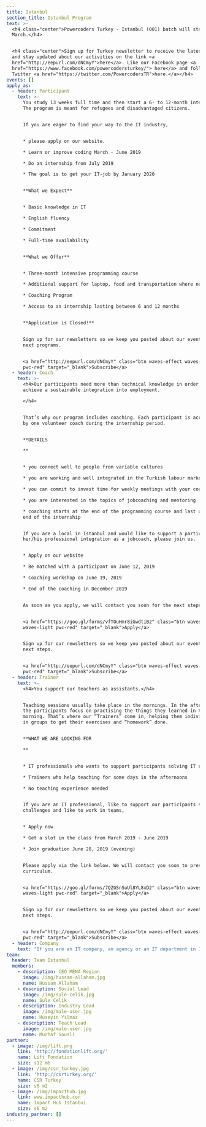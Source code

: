 ```yaml
---
title: Istanbul
section_title: Istanbul Program
text: >-
  <h4 class="center">Powercoders Turkey - Istanbul (001) batch will start in
  March.</h4>


  <h4 class="center">Sign up for Turkey newsletter to receive the latest events
  and stay updated about our activities on the link <a
  href="http://eepurl.com/dNCmyY">here</a>. Like our Facebook page <a
  href="https://www.facebook.com/powercodersturkey/"> here</a> and follow us on
  Twitter <a href="https://twitter.com/PowercodersTR">here.</a></h4>
events: []
apply_as:
  - header: Participant
    text: >-
      You study 13 weeks full time and then start a 6- to 12-month internship.
      The program is meant for refugees and disadvantaged citizens.


      If you are eager to find your way to the IT industry, 


      * please apply on our website.

      * Learn or improve coding March - June 2019

      * Do an internship from July 2019

      * The goal is to get your IT-job by January 2020


      **What we Expect**


      * Basic knowledge in IT

      * English fluency

      * Commitment

      * Full-time availability


      **What we Offer**


      * Three-month intensive programming course

      * Additional support for laptop, food and transportation where needed

      * Coaching Program

      * Access to an internship lasting between 6 and 12 months


      **Application is Closed!**


      Sign up for our newsletters so we keep you posted about our events and
      next programs.


      <a href="http://eepurl.com/dNCmyY" class="btn waves-effect waves-light
      pwc-red" target="_blank">Subscribe</a>
  - header: Coach
    text: >-
      <h4>Our participants need more than technical knowledge in order to
      achieve a sustainable integration into employment.

      </h4>


      That’s why our program includes coaching. Each participant is accompanied
      by one volunteer coach during the internship period.


      **DETAILS

      **


      * you connect well to people from variable cultures

      * you are working and well integrated in the Turkish labour market

      * you can commit to invest time for weekly meetings with your coachee

      * you are interested in the topics of jobcoaching and mentoring

      * coaching starts at the end of the programming course and last until the
      end of the internship


      If you are a local in Istanbul and would like to support a participant in
      her/his professional integration as a jobcoach, please join us.


      * Apply on our website

      * Be matched with a participant on June 12, 2019

      * Coaching workshop on June 19, 2019

      * End of the coaching in December 2019


      As soon as you apply, we will contact you soon for the next steps.


      <a href="https://goo.gl/forms/vfTOuHmr8iGwdtiB2" class="btn waves-effect
      waves-light pwc-red" target="_blank">Apply</a>


      Sign up for our newsletters so we keep you posted about our events and
      next steps.


      <a href="http://eepurl.com/dNCmyY" class="btn waves-effect waves-light
      pwc-red" target="_blank">Subscribe</a>
  - header: Trainer
    text: >-
      <h4>You support our teachers as assistants.</h4>


      Teaching sessions usually take place in the mornings. In the afternoons,
      the participants focus on practising the things they learned in the
      morning. That’s where our “Trainers” come in, helping them individually or
      in groups to get their exercises and “homework” done.


      **WHAT WE ARE LOOKING FOR

      **


      * IT professionals who wants to support participants solving IT challenges

      * Trainers who help teaching for some days in the afternoons

      * No teaching experience needed


      If you are an IT professional, like to support our participants solving IT
      challenges and like to work in teams, 


      * Apply now

      * Get a slot in the class from March 2019 - June 2019

      * Join graduation June 28, 2019 (evening)


      Please apply via the link below. We will contact you soon to present our
      curriculum.


      <a href="https://goo.gl/forms/7QZGSnSuUl8YL8xD2" class="btn waves-effect
      waves-light pwc-red" target="_blank">Apply</a>


      Sign up for our newsletters so we keep you posted about our events and
      next steps.


      <a href="http://eepurl.com/dNCmyY" class="btn waves-effect waves-light
      pwc-red" target="_blank">Subscribe</a>
  - header: Company
    text: "If you are an IT company, an agency or an IT department in Istanbul or around, are eager to support a participant during an internship and are eventually able to offer an IT job in the long-run, join us.\r\n\n\r\n\nApply on our website latest March 31st, 2019\r\n\nJoin a community meet-up in March, 2019\r\n\nJoin Career Day on April 24, 2019\r\n\n2nd Interviews April 29 - May 3, 2019\r\n\nStart internship by July 2019\r\n\nBelow is the frequent asked questions. Please, have a look and do not hesitate to reach out to us on info.turkey@powercodsers.org if you need more information.\n\n<a href=\"https://goo.gl/forms/wZhxKDYm5YfpQwaB2\" class=\"btn waves-effect waves-light pwc-red\" target=\"_blank\">Apply</a>\n\nSign up for our newsletters so we keep you posted about our events and next steps.\n\n<a href=\"http://eepurl.com/dNCmyY\" class=\"btn waves-effect waves-light pwc-red\" target=\"_blank\">Subscribe</a>"
team:
  header: Team Istanbul
  members:
    - description: CEO MENA Region
      image: /img/hussam-allaham.jpg
      name: Hussam Allaham
    - description: Social Lead
      image: /img/sule-celik.jpg
      name: Sule Celik
    - description: Industry Lead
      image: /img/male-user.jpg
      name: Hüseyin Yilmaz
    - description: Teach Lead
      image: /img/male-user.jpg
      name: Murhaf Sousli
partner:
  - image: /img/lift.png
    link: 'http://fondationlift.org/'
    name: Lift Fondation
    size: s12 m6
  - image: /img/csr_turkey.jpg
    link: 'http://csrturkey.org/'
    name: CSR Turkey
    size: s6 m2
  - image: /img/impacthub.jpg
    link: www.impacthub.con
    name: Impact Hub Istanbui
    size: s6 m2
industry_partner: []
---
```


